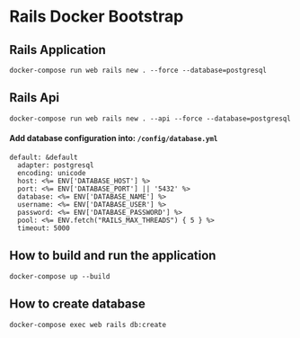 # Rails Docker Bootstrap

## Rails Application
```
docker-compose run web rails new . --force --database=postgresql
```

## Rails Api
```
docker-compose run web rails new . --api --force --database=postgresql
```

#### Add database configuration into: `/config/database.yml`
```
default: &default
  adapter: postgresql
  encoding: unicode
  host: <%= ENV['DATABASE_HOST'] %>
  port: <%= ENV['DATABASE_PORT'] || '5432' %>
  database: <%= ENV['DATABASE_NAME'] %>
  username: <%= ENV['DATABASE_USER'] %>
  password: <%= ENV['DATABASE_PASSWORD'] %>
  pool: <%= ENV.fetch("RAILS_MAX_THREADS") { 5 } %>
  timeout: 5000
```

## How to build and run the application
```
docker-compose up --build
```

## How to create database
```
docker-compose exec web rails db:create
```
